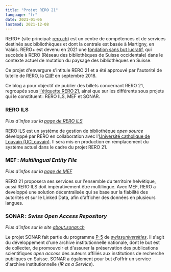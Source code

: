 ```yaml
---
title: "Projet RERO 21"
language: "fr"
date: 2021-01-06
lastmod: 2021-12-08
---
```


RERO+ (site principal: [rero.ch](https://www.rero.ch/)) est un centre de compétences et de services destinés aux bibliothèques et dont la centrale est basée à Martigny, en Valais. RERO+ est devenu en 2021 une [fondation sans but lucratif](/la-fondation-rero-est-nee/), qui succède à RERO (Réseau des bibliothèques de Suisse occidentale) dans le contexte actuel de mutation du paysage des bibliothèques en Suisse.

Ce projet d'envergure s'intitule RERO 21 et a été approuvé par l'autorité de tutelle de RERO, la [CIIP](https://www2000.rero.ch/pdfview.php?section=communique&filename=ciip_communique.pdf "Communiqué de la CIIP au format PDF") en septembre 2018.

Ce blog a pour objectif de publier des billets concernant RERO 21, regroupés sous [l'étiquette RERO 21](/tags/rero21 "Regroupement des billets concernant RERO 21"), ainsi que sur les différents sous projets qui le constituent : RERO ILS, MEF et SONAR.

### RERO ILS

*Plus d'infos sur la [page de RERO ILS](https://www.rero.ch/produits/ils)*

RERO ILS est un système de gestion de bibliothèque *open source* développé par RERO en collaboration avec l'[Université catholique de Louvain (UCLouvain)](https://uclouvain.be/). Il sera mis en production en remplacement du système actuel dans le cadre du projet RERO 21.

### MEF : *Multilingual Entity File*

*Plus d'infos sur la [page de MEF](https://www.rero.ch/produits/mef)*

RERO 21 proposera ses services sur l'ensemble du territoire helvétique, aussi RERO ILS doit impérativement être multilingue. Avec MEF, RERO a developpé une solution décentralisée qui se base sur la fiabilité des autorités et sur le Linked Data, afin d'afficher des données en plusieurs langues.

### SONAR : *Swiss Open Access Repository*

*Plus d'infos sur le site [about.sonar.ch](https://about.sonar.ch/)*

Le projet SONAR fait partie du programme [P-5](https://www.swissuniversities.ch/en/organisation/projects-and-programmes/p-5/) de [*swissuniversities*](https://www.swissuniversities.ch/ "Site web de *swissuniversities*"). Il s'agit du développement d'une archive institutionnelle nationale, dont le but est de collecter, de promouvoir et d'assurer la préservation des publications scientifiques *open access* des auteurs affiliés aux institutions de recherche publiques en Suisse. SONAR a également pour but d'offrir un service d'archive institutionnelle (*IR as a Service*).